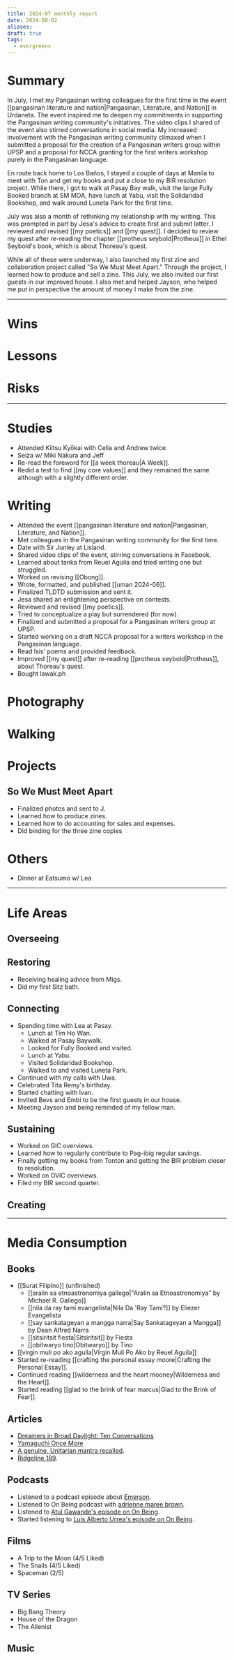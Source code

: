 ```yaml
---
title: 2024-07 monthly report
date: 2024-08-02
aliases: 
draft: true
tags:
  - evergreens
---
```

# Summary

In July, I met my Pangasinan writing colleagues for the first time in the event [[pangasinan literature and nation|Pangasinan, Literature, and Nation]] in Urdaneta. The event inspired me to deepen my commitments in supporting the Pangasinan writing community's initiatives. The video clips I shared of the event also stirred conversations in social media. My increased involvement with the Pangasinan writing community climaxed when I submitted a proposal for the creation of a Pangasinan writers group within UPSP and a proposal for NCCA granting for the first writers workshop purely in the Pangasinan language.

En route back home to Los Baños, I stayed a couple of days at Manila to meet with Ton and get my books and put a close to my BIR resolution project. While there, I got to walk at Pasay Bay walk, visit the large Fully Booked branch at SM MOA, have lunch at Yabu, visit the Solidaridad Bookshop, and walk around Luneta Park for the first time.

July was also a month of rethinking my relationship with my writing. This was prompted in part by Jesa's advice to create first and submit latter. I reviewed and revised [[my poetics]] and [[my quest]]. I decided to review my quest after re-reading the chapter [[protheus seybold|Protheus]] in Ethel Seybold's book, which is about Thoreau's quest.

While all of these were underway, I also launched my first zine and collaboration project called "So We Must Meet Apart." Through the project, I learned how to produce and sell a zine. This July, we also invited our first guests in our improved house. I also met and helped Jayson, who helped me put in perspective the amount of money I make from the zine.

***
# Wins

# Lessons

# Risks

***
# Studies

- Attended Kiitsu Kyōkai with Celia and Andrew twice.
- Seiza w/ Miki Nakura and Jeff
- Re-read the foreword for [[a week thoreau|A Week]].
- Redid a test to find [[my core values]] and they remained the same although with a slightly different order.

# Writing

- Attended the event [[pangasinan literature and nation|Pangasinan, Literature, and Nation]].
- Met colleagues in the Pangasinan writing community for the first time.
- Date with Sir Junley at Lisland.
- Shared video clips of the event, stirring conversations in Facebook.
- Learned about tanka from Reuel Aguila and tried writing one but struggled.
- Worked on revising [[Obong]].
- Wrote, formatted, and published [[uman 2024-06]].
- Finalized TLDTD submission and sent it.
- Jesa shared an enlightening perspective on contests.
- Reviewed and revised [[my poetics]].
- Tried to conceptualize a play but surrendered (for now).
- Finalized and submitted a proposal for a Pangasinan writers group at UPSP.
- Started working on a draft NCCA proposal for a writers workshop in the Pangasinan language.
- Read Isis' poems and provided feedback.
- Improved [[my quest]] after re-reading [[protheus seybold|Protheus]], about Thoreau's quest.
- Bought lawak.ph

# Photography

# Walking

# Projects

## So We Must Meet Apart

- Finalized photos and sent to J.
- Learned how to produce zines.
- Learned how to do accounting for sales and expenses.
- Did binding for the three zine copies

# Others

- Dinner at Eatsumo w/ Lea

---

# Life Areas

## Overseeing

## Restoring

- Receiving healing advice from Migs.
- Did my first Sitz bath.

## Connecting

- Spending time with Lea at Pasay.
	- Lunch at Tim Ho Wan.
	- Walked at Pasay Baywalk.
	- Looked for Fully Booked and visited.
	- Lunch at Yabu.
	- Visited Solidaridad Bookshop.
	- Walked to and visited Luneta Park.
- Continued with my calls with Uwa.
- Celebrated Tita Remy's birthday.
- Started chatting with Ivan.
- Invited Bevs and Embi to be the first guests in our house.
- Meeting Jayson and being reminded of my fellow man.

## Sustaining

- Worked on GIC overviews.
- Learned how to regularly contribute to Pag-ibig regular savings.
- Finally getting my books from Tonton and getting the BIR problem closer to resolution.
- Worked on OVIC overviews.
- Filed my BIR second quarter.

## Creating

---

# Media Consumption

## Books

- [[Surat Filipino]] (unfinished)
	- [[aralin sa etnoastronomiya gallego|"Aralin sa Etnoastronomiya" by Michael R. Gallego]]
	- [[nila da ray tami evangelista|Nila Da 'Ray Tami?]] by Eliezer Evangelista
	- [[say sankatageyan a mangga narra|Say Sankatageyan a Mangga]] by Dean Alfred Narra
	- [[sitsiritsit fiesta|Sitsiritsit]] by Fiesta
	- [[obitwaryo tino|Obitwaryo]] by Tino
- [[virgin muli po ako aguila|Virgin Muli Po Ako by Reuel Aguila]]
- Started re-reading [[crafting the personal essay moore|Crafting the Personal Essay]].
- Continued reading [[wilderness and the heart mooney|Wilderness and the Heart]].
- Started reading [[glad to the brink of fear marcus|Glad to the Brink of Fear]].

## Articles

- [Dreamers in Broad Daylight: Ten Conversations](https://astra-mag.com/articles/dreamers-in-broad-daylight-ten-conversations/)
- [Yamaguchi Once More](https://craigmod.com/ridgeline/182/)
- [A genuine, Unitarian mantra recalled](https://andrewjbrown.blogspot.com/2024/07/a-genuine-unitarian-mantra-recalled.html).
- [Ridgeline 189](https://craigmod.com/ridgeline/189/).

## Podcasts

- Listened to a podcast episode about [Emerson](https://podcasts.apple.com/ro/podcast/603-rethinking-ralph-waldo-emerson-with-james-marcus/id1048375034?i=1000653158486).
-  Listened to On Being podcast with [adrienne maree brown](https://onbeing.org/programs/adrienne-maree-brown-on-radical-imagination-and-moving-towards-life/).
- Listened to [Atul Gawande's episode on On Being](https://onbeing.org/programs/atul-gawande-on-mortality-and-meaning/).
- Started listening to [Luis Alberto Urrea's episode on On Being](https://onbeing.org/programs/luis-alberto-urrea-on-our-belonging-to-each-other/).

## Films

- A Trip to the Moon (4/5 Liked)
- The Snails (4/5 Liked)
- Spaceman (2/5)

## TV Series

- Big Bang Theory
- House of the Dragon
- The Alienist

## Music